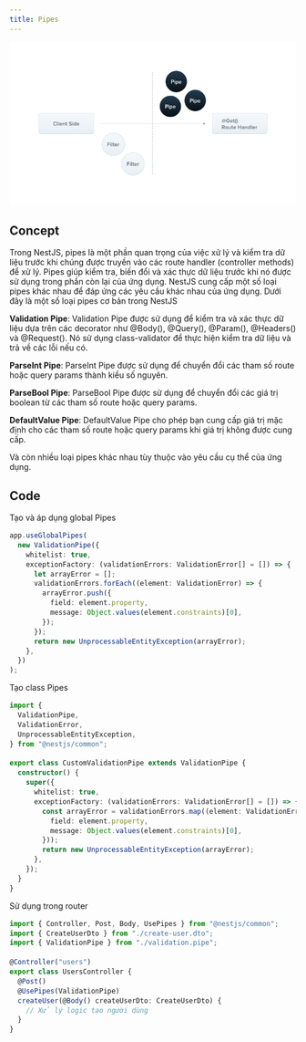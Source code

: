```yaml
---
title: Pipes
---
```


![Image](https://raw.githubusercontent.com/quankori/quankori.github.io/master/src/images/nestjs/4.png)

## Concept

Trong NestJS, pipes là một phần quan trọng của việc xử lý và kiểm tra dữ liệu trước khi chúng được truyền vào các route handler (controller methods) để xử lý. Pipes giúp kiểm tra, biến đổi và xác thực dữ liệu trước khi nó được sử dụng trong phần còn lại của ứng dụng. NestJS cung cấp một số loại pipes khác nhau để đáp ứng các yêu cầu khác nhau của ứng dụng. Dưới đây là một số loại pipes cơ bản trong NestJS

**Validation Pipe**:
Validation Pipe được sử dụng để kiểm tra và xác thực dữ liệu dựa trên các decorator như @Body(), @Query(), @Param(), @Headers() và @Request(). Nó sử dụng class-validator để thực hiện kiểm tra dữ liệu và trả về các lỗi nếu có.

**ParseInt Pipe**:
ParseInt Pipe được sử dụng để chuyển đổi các tham số route hoặc query params thành kiểu số nguyên.

**ParseBool Pipe**:
ParseBool Pipe được sử dụng để chuyển đổi các giá trị boolean từ các tham số route hoặc query params.

**DefaultValue Pipe**:
DefaultValue Pipe cho phép bạn cung cấp giá trị mặc định cho các tham số route hoặc query params khi giá trị không được cung cấp.

Và còn nhiều loại pipes khác nhau tùy thuộc vào yêu cầu cụ thể của ứng dụng.

## Code

Tạo và áp dụng global Pipes

```ts
app.useGlobalPipes(
  new ValidationPipe({
    whitelist: true,
    exceptionFactory: (validationErrors: ValidationError[] = []) => {
      let arrayError = [];
      validationErrors.forEach((element: ValidationError) => {
        arrayError.push({
          field: element.property,
          message: Object.values(element.constraints)[0],
        });
      });
      return new UnprocessableEntityException(arrayError);
    },
  })
);
```

Tạo class Pipes

```ts
import {
  ValidationPipe,
  ValidationError,
  UnprocessableEntityException,
} from "@nestjs/common";

export class CustomValidationPipe extends ValidationPipe {
  constructor() {
    super({
      whitelist: true,
      exceptionFactory: (validationErrors: ValidationError[] = []) => {
        const arrayError = validationErrors.map((element: ValidationError) => ({
          field: element.property,
          message: Object.values(element.constraints)[0],
        }));
        return new UnprocessableEntityException(arrayError);
      },
    });
  }
}
```

Sử dụng trong router

```ts
import { Controller, Post, Body, UsePipes } from "@nestjs/common";
import { CreateUserDto } from "./create-user.dto";
import { ValidationPipe } from "./validation.pipe";

@Controller("users")
export class UsersController {
  @Post()
  @UsePipes(ValidationPipe)
  createUser(@Body() createUserDto: CreateUserDto) {
    // Xử lý logic tạo người dùng
  }
}
```
